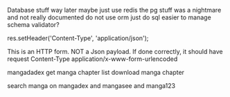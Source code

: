 Database stuff way later
maybe just use redis the pg stuff was a nightmare and not really documented
do not use orm just do sql easier to manage
schema validator?

res.setHeader('Content-Type', 'application/json');

This is an HTTP form. NOT a Json payload. If done correctly, it should have request Content-Type application/x-www-form-urlencoded

mangadadex get manga chapter list
download manga chapter

search manga on mangadex and mangasee and manga123
